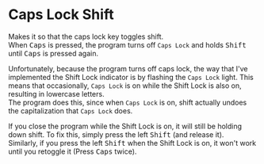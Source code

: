 # Caps Lock Shift  
  
Makes it so that the caps lock key toggles shift.  
When <kbd>Caps</kbd> is pressed, the program turns off `Caps Lock` and holds <kbd>Shift</kbd> until <kbd>Caps</kbd> is pressed again.  
  
Unfortunately, because the program turns off caps lock, the way that I've implemented the Shift Lock indicator is by flashing the `Caps Lock` light. This means that occasionally, `Caps Lock` is on while the Shift Lock is also on, resulting in lowercase letters.  
The program does this, since when `Caps Lock` is on, shift actually undoes the capitalization that `Caps Lock` does.  
  
If you close the program while the Shift Lock is on, it will still be holding down shift. To fix this, simply press the left <kbd>Shift</kbd> (and release it).  
Similarly, if you press the left <kbd>Shift</kbd> when the Shift Lock is on, it won't work until you retoggle it (Press <kbd>Caps</kbd> twice).  
